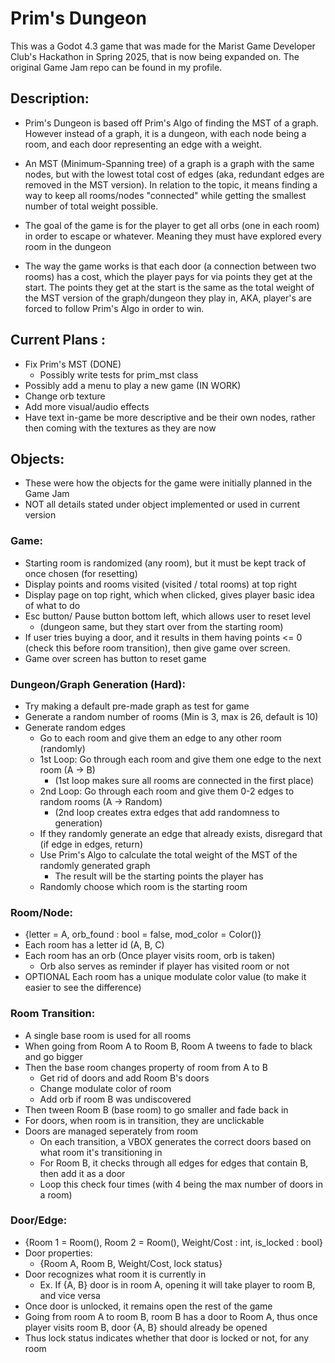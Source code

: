 # Prim's Dungeon
This was a Godot 4.3 game that was made for the Marist Game Developer Club's Hackathon in Spring 2025, that is now being expanded on. The original Game Jam repo can be found in my profile.

## Description: 
-	Prim's Dungeon is based off Prim's Algo of finding the MST of a graph. However instead of
	a graph, it is a dungeon, with each node being a room, and each door representing an edge with
	a weight. 
	
-	An MST (Minimum-Spanning tree) of a graph is a graph with the same nodes, but with the lowest
	total cost of edges (aka, redundant edges are removed in the MST version). In relation to the
	topic, it means finding a way to keep all rooms/nodes "connected" while getting the smallest
	number of total weight possible.
	
-	The goal of the game is for the player to get all orbs (one in each room) in order to escape
	or whatever. Meaning they must have explored every room in the dungeon
	
-	The way the game works is that each door (a connection between two rooms) has a cost, which
	the player pays for via points they get at the start. The points they get at the start is
	the same as the total weight of the MST version of the graph/dungeon they play in, AKA,
	player's are forced to follow Prim's Algo in order to win.
	
## Current Plans :
- Fix Prim's MST (DONE)
	- Possibly write tests for prim_mst class
- Possibly add a menu to play a new game (IN WORK)
- Change orb texture
- Add more visual/audio effects
- Have text in-game be more descriptive and be their own nodes, rather then coming with the textures as they are now

## Objects:
- These were how the objects for the game were initially planned in the Game Jam
- NOT all details stated under object implemented or used in current version

### Game:
- Starting room is randomized (any room), but it must be kept track of once chosen (for resetting)
- Display points and rooms visited (visited / total rooms) at top right
- Display page on top right, which when clicked, gives player basic idea of what to do
- Esc button/ Pause button bottom left, which allows user to reset level 
	- (dungeon same, but they start over from the starting room)
- If user tries buying a door, and it results 
in them having points <= 0 (check this before room transition),
then give game over screen.
- Game over screen has button to reset game 
		
### Dungeon/Graph Generation (Hard):
- Try making a default pre-made graph as test for game
- Generate a random number of rooms (Min is 3, max is 26, default is 10)
- Generate random edges
	- Go to each room and give them an edge to any other room (randomly)
	- 1st Loop: Go through each room and give them one edge to the next room (A -> B)
		- (1st loop makes sure all rooms are connected in the first place)
	- 2nd Loop: Go through each room and give them 0-2 edges to random rooms (A -> Random)
		- (2nd loop creates extra edges that add randomness to generation)
	- If they randomly generate an edge that already exists, disregard that (if edge in edges, return)
	- Use Prim's Algo to calculate the total weight of the MST of the randomly generated graph
		- The result will be the starting points the player has
	- Randomly choose which room is the starting room
			
### Room/Node: 
- {letter = A, orb_found : bool = false, mod_color = Color()}
- Each room has a letter id (A, B, C)
- Each room has an orb (Once player visits room, orb is taken)
	- Orb also serves as reminder if player has visited room or not
- OPTIONAL Each room has a unique modulate color value (to make it easier to see the difference)
	
### Room Transition:
- A single base room is used for all rooms
- When going from Room A to Room B, Room A tweens to fade to black and go bigger
- Then the base room changes property of room from A to B
	- Get rid of doors and add Room B's doors
	- Change modulate color of room
	- Add orb if room B was undiscovered
- Then tween Room B (base room) to go smaller and fade back in
- For doors, when room is in transition, they are unclickable
- Doors are managed seperately from room
	- On each transition, a VBOX generates the correct doors based on what room it's transitioning in
	- For Room B, it checks through all edges for edges that contain B, then add it as a door
	- Loop this check four times (with 4 being the max number of doors in a room)
		
### Door/Edge:
- {Room 1 = Room(), Room 2 = Room(), Weight/Cost : int, is_locked : bool}
- Door properties:
	- {Room A, Room B, Weight/Cost, lock status}
- Door recognizes what room it is currently in
	- Ex. If {A, B} door is in room A, opening it will take player to room B, and vice versa
- Once door is unlocked, it remains open the rest of the game
- Going from room A to room B, room B has a door to Room A, 
thus once player visits room B, door {A, B} should already be opened
- Thus lock status indicates whether that door is locked or not, for any room
		
